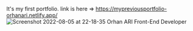 It's my first portfolio. link is here => https://mypreviousportfolio-orhanari.netlify.app/
![Screenshot 2022-08-05 at 22-18-35 Orhan ARI Front-End Developer](https://user-images.githubusercontent.com/66368354/183203641-35de5d58-19a4-473e-9e53-fdc7d35ae773.png)
